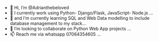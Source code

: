 - 👋 Hi, I’m @Adrianthebeloved
- 👀 I currently work using Python- Django/Flask, JavaScript- Node.js ...
- 🌱 and I’m currently learning SQL and Web Data modelling to include database management to my stack...
- 💞️ I’m looking to collaborate on Python Web App projects ...
- 📫 Reach me via whatsapp 07064354605  ...

<!---
Adrianthebeloved/Adrianthebeloved is a ✨ special ✨ repository because its `README.md` (this file) appears on your GitHub profile.
You can click the Preview link to take a look at your changes.
--->
